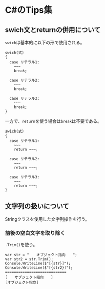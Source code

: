 # C#のTips集

## swich文とreturnの併用について
```swich```は基本的に以下の形で使用される。
```
swich(式)
{
  case リテラル1:
    ~~~
    break;
  
  case リテラル2:
    ~~~
    break;
  
  case リテラル3:
    ~~~
    break;
}
```
一方で、```return```を使う場合は```break```は不要である。
```
swich(式)
{
  case リテラル1:
    ~~~
    return ~~~;
  
  case リテラル2:
    ~~~
    return ~~~;
  
  case リテラル3:
    ~~~
    return ~~~;
}
```

## 文字列の扱いについて
Stringクラスを使用した文字列操作を行う。
### 前後の空白文字を取り除く
```.Trim()```を使う。
```
var str = "　　オブジェクト指向　　";
var str2 = str.Trim();
Console.WriteLine($"[{str}]");
Console.WriteLine($"[{str2}]");
============================
[　　オブジェクト指向　　]
[オブジェクト指向]
```
